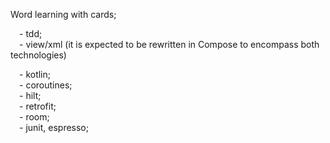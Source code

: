 Word learning with cards;

&emsp;- tdd;\
&emsp;- view/xml (it is expected to be rewritten in Compose to encompass both technologies)
		
&emsp;- kotlin;\
&emsp;- coroutines;\
&emsp;- hilt;\
&emsp;- retrofit;\
&emsp;- room;\
&emsp;- junit, espresso;
